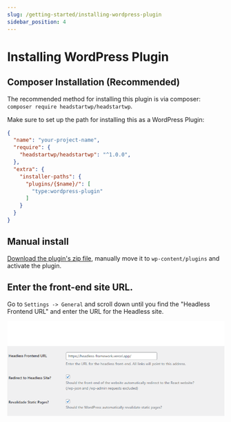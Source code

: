 ```yaml
---
slug: /getting-started/installing-wordpress-plugin
sidebar_position: 4
---
```


# Installing WordPress Plugin

## Composer Installation (Recommended)

The recommended method for installing this plugin is via composer: `composer require headstartwp/headstartwp`.

Make sure to set up the path for installing this as a WordPress Plugin:

```json
{
  "name": "your-project-name",
  "require": {
    "headstartwp/headstartwp": "^1.0.0",
  },
  "extra": {
    "installer-paths": {
      "plugins/{$name}/": [
        "type:wordpress-plugin"
      ]
    }
  }
}
```

## Manual install

[Download the plugin's zip file](https://github.com/10up/tenup-headless-wp-plugin/archive/refs/heads/trunk.zip), manually move it to `wp-content/plugins` and activate the plugin.

## Enter the front-end site URL.

Go to `Settings -> General` and scroll down until you find the "Headless Frontend URL" and enter the URL for the Headless site.

![Plugin settings](../../static/img/documentation/getting-started/plugin-settings.png)
